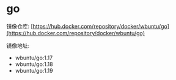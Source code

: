 # go

镜像仓库: [https://hub.docker.com/repository/docker/wbuntu/go](https://hub.docker.com/repository/docker/wbuntu/go)

镜像地址: 

- wbuntu/go:1.17
- wbuntu/go:1.18
- wbuntu/go:1.19